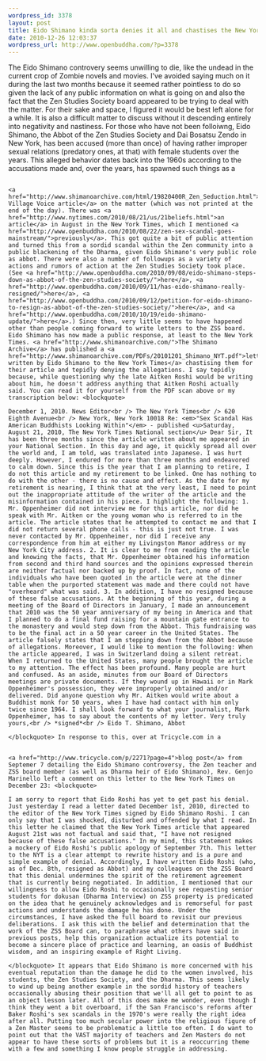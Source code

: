 ```yaml
--- 
wordpress_id: 3378
layout: post
title: Eido Shimano kinda sorta denies it all and chastises the New York Times
date: 2010-12-26 12:03:37
wordpress_url: http://www.openbuddha.com/?p=3378
---
```

The Eido Shimano controvery seems unwilling to die, like the undead in the current crop of Zombie novels and movies. I've avoided saying much on it during the last two months because it seemed rather pointless to do so given the lack of any public information on what is going on and also the fact that the Zen Studies Society board appeared to be trying to deal with the matter. For their sake and space, I figured it would be best left alone for a while. It is also a difficult matter to discuss without it descending entirely into negativity and nastiness. For those who have not been folloiwng, Eido Shimano, the Abbot of the Zen Studies Society and Dai Bosatsu Zendo in New York, has been accused (more than once) of having rather improper sexual relations (predatory ones, at that) with female students over the years. This alleged behavior dates back into the 1960s according to the accusations made and, over the years, has spawned such things as a 
                                                                                                                                                                                                                                                                                                                                                                                                                                                                                                                                                                                                                                                                                                                                                                                                                                                                                                                                      
                                                                                                                                                                                                                                                                                                                                                                                                                                                                                                                                                                                                                                                                                                                                                                                                                                                                                                                                      <a href="http://www.shimanoarchive.com/html/19820400R_Zen_Seduction.html">1982 Village Voice article</a> on the matter (which was not printed at the end of the day). There was <a href="http://www.nytimes.com/2010/08/21/us/21beliefs.html">an article</a> in August in the New York Times, which I mentioned <a href="http://www.openbuddha.com/2010/08/22/zen-sex-scandal-goes-mainstream/">previously</a>. This got quite a bit of public attention and turned this from a sordid scandal within the Zen community into a public blackening of the Dharma, given Eido Shimano's very public role as abbot. There were also a number of followups as a variety of actions and rumors of action at the Zen Studies Society took place. (See <a href="http://www.openbuddha.com/2010/09/08/eido-shimano-steps-down-as-abbot-of-the-zen-studies-society/">here</a>, <a href="http://www.openbuddha.com/2010/09/11/has-eido-shimano-really-resigned/">here</a>, <a href="http://www.openbuddha.com/2010/09/12/petition-for-eido-shimano-to-resign-as-abbot-of-the-zen-studies-society/">here</a>, and <a href="http://www.openbuddha.com/2010/10/19/eido-shimano-update/">here</a>.) Since then, very little seems to have happened other than people coming forward to write letters to the ZSS board. Eido Shimano has now made a public response, at least to the New York Times. <a href="http://www.shimanoarchive.com/">The Shimano Archive</a> has published a <a href="http://www.shimanoarchive.com/PDFs/20101201_Shimano_NYT.pdf">letter written by Eido Shimano to the New York Times</a> chastising them for their article and tepidly denying the allegations. I say tepidly because, while questioning why the late Aitken Roshi would be writing about him, he doesn't address anything that Aitken Roshi actually said. You can read it for yourself from the PDF scan above or my transcription below: <blockquote>
                                                                                                                                                                                                                                                                                                                                                                                                                                                                                                                                                                                                                                                                                                                                                                                                                                                                                                                                        December 1, 2010. News Editor<br /> The New York Times<br /> 620 Eighth Avenue<br /> New York, New York 10018 Re: <em>"Sex Scandal Has American Buddhists Looking Within"</em> - published <u>Saturday, August 21, 2010, The New York Times National section</u> Dear Sir, It has been three months since the article written about me appeared in your National Section. In this day and age, it quickly spread all over the world and, I am told, was translated into Japanese. I was hurt deeply. However, I endured for more than three months and endeavored to calm down. Since this is the year that I am planning to retire, I do not this article and my retirement to be linked. One has nothing to do with the other - there is no cause and effect. As the date for my retirement is nearing, I think that at the very least, I need to point out the inappropriate attitude of the writer of the article and the misinformation contained in his piece. I highlight the following: 1. Mr. Oppenheimer did not interview me for this article, nor did he speak with Mr. Aitken or the young woman who is referred to in the article. The article states that he attempted to contact me and that I did not return several phone calls - this is just not true. I was never contacted by Mr. Oppenheimer, nor did I receive any correspondence from him at either my Livingston Manor address or my New York City address. 2. It is clear to me from reading the article and knowing the facts, that Mr. Oppenheimer obtained his information from second and third hand sources and the opinions expressed therein are neither factual nor backed up by proof. In fact, none of the individuals who have been quoted in the article were at the dinner table when the purported statement was made and there could not have "overheard" what was said. 3. In addition, I have no resigned because of these false accusations. At the beginning of this year, during a meeting of the Board of Directors in January, I made an announcement that 2010 was the 50 year anniversary of my being in America and that I planned to do a final fund raising for a mountain gate entrance to the monastery and would step down from the Abbot. This fundraising was to be the final act in a 50 year career in the United States. The article falsely states that I am stepping down from the Abbot because of allegations. Moreover, I would like to mention the following: When the article appeared, I was in Switzerland doing a silent retreat. When I returned to the United States, many people brought the article to my attention. The effect has been profound. Many people are hurt and confused. As an aside, minutes from our Board of Directors meetings are private documents. If they wound up in Hawaii or in Mark Oppenheimer's possession, they were improperly obtained and/or delivered. Did anyone question why Mr. Aitken would write about a Buddhist monk for 50 years, when I have had contact with him only twice since 1964. I shall look forward to what your journalist, Mark Oppenheimer, has to say about the contents of my letter. Very truly yours,<br /> *signed*<br /> Eido T. Shimano, Abbot
                                                                                                                                                                                                                                                                                                                                                                                                                                                                                                                                                                                                                                                                                                                                                                                                                                                                                                                                      </blockquote> In response to this, over at Tricycle.com in a 
                                                                                                                                                                                                                                                                                                                                                                                                                                                                                                                                                                                                                                                                                                                                                                                                                                                                                                                                      
                                                                                                                                                                                                                                                                                                                                                                                                                                                                                                                                                                                                                                                                                                                                                                                                                                                                                                                                      <a href="http://www.tricycle.com/p/2271?page=4">blog post</a> from Septemer 7 detailing the Eido Shimano controversy, the Zen teacher and ZSS board member (as well as Dharma heir of Eido Shimano), Rev. Genjo Marinello left a comment on this letter to the New York Times on December 23: <blockquote>
                                                                                                                                                                                                                                                                                                                                                                                                                                                                                                                                                                                                                                                                                                                                                                                                                                                                                                                                        I am sorry to report that Eido Roshi has yet to get past his denial. Just yesterday I read a letter dated December 1st, 2010, directed to the editor of the New York Times signed by Eido Shimano Roshi. I can only say that I was shocked, disturbed and offended by what I read. In this letter he claimed that the New York Times article that appeared August 21st was not factual and said that, "I have not resigned because of these false accusations." In my mind, this statement makes a mockery of Eido Roshi's public apology of September 7th. This letter to the NYT is a clear attempt to rewrite history and is a pure and simple example of denial. Accordingly, I have written Eido Roshi (who, as of Dec. 8th, resigned as Abbot) and my colleagues on the ZSS Board that this denial undermines the spirit of the retirement agreement that is currently being negotiated. In addition, I mentioned that our willingness to allow Eido Roshi to occasionally see requesting senior students for dokusan (Dharma Interview) on ZSS property is predicated on the idea that he genuinely acknowledges and is remorseful for past actions and understands the damage he has done. Under the circumstances, I have asked the full board to revisit our previous deliberations. I ask this with the belief and determination that the work of the ZSS Board can, to paraphrase what others have said in previous posts, help this organization actualize its potential to become a sincere place of practice and learning, an oasis of Buddhist wisdom, and an inspiring example of Right Living.
                                                                                                                                                                                                                                                                                                                                                                                                                                                                                                                                                                                                                                                                                                                                                                                                                                                                                                                                      </blockquote> It appears that Eido Shimano is more concerned with his eventual reputation than the damage he did to the women involved, his students, the Zen Studies Society, and the Dharma. This seems likely to wind up being another example in the sordid history of teachers occasionally abusing their position that we'll all get to point to as an object lesson later. All of this does make me wonder, even though I think they went a bit overboard, if the San Francisco's reforms after Baker Roshi's sex scandals in the 1970's were really the right idea after all. Putting too much secular power into the religious figure of a Zen Master seems to be problematic a little too often. I do want to point out that the VAST majority of teachers and Zen Masters do not appear to have these sorts of problems but it is a reoccurring theme with a few and something I know people struggle in addressing.